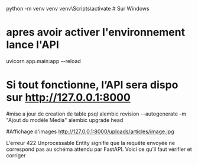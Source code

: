 python -m venv venv
venv\Scripts\activate  # Sur Windows
# apres avoir activer l'environnement lance l'API
uvicorn app.main:app --reload
# Si tout fonctionne, l’API sera dispo sur http://127.0.0.1:8000

#mise a jour de creation de table psql
alembic revision --autogenerate -m "Ajout du modèle Media"
alembic upgrade head

#Affichage d'images
http://127.0.0.1:8000/uploads/articles/image.jpg


L'erreur 422 Unprocessable Entity signifie que la requête envoyée ne correspond pas au schéma attendu par FastAPI. Voici ce qu’il faut vérifier et corriger 